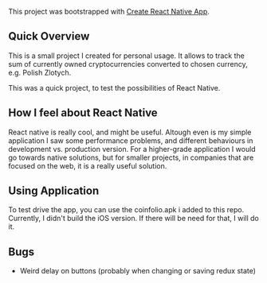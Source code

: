 This project was bootstrapped with [Create React Native App](https://github.com/react-community/create-react-native-app).

## Quick Overview

This is a small project I created for personal usage. It allows to track the sum of currently owned cryptocurrencies converted to chosen currency, e.g. Polish Zlotych.

This was a quick project, to test the possibilities of React Native.

## How I feel about React Native
React native is really cool, and might be useful. Altough even is my simple application I saw some performance problems, and different behaviours in development vs. production version. For a higher-grade application I would go towards native solutions, but for smaller projects, in companies that are focused on the web, it is a really useful solution.

## Using Application
To test drive the app, you can use the coinfolio.apk i added to this repo.
Currently, I didn't build the iOS version. If there will be need for that, I will do it.

## Bugs
- Weird delay on buttons (probably when changing or saving redux state)